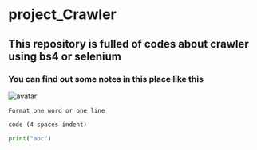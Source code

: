 # project_Crawler
## This repository is fulled of codes about crawler using bs4 or selenium
### You can find out some notes in this place like this 
![avatar](Users\Kevinsky\Desktop\eg.png)

`Format one word or one line`

    code (4 spaces indent)

```python
print("abc")
```
